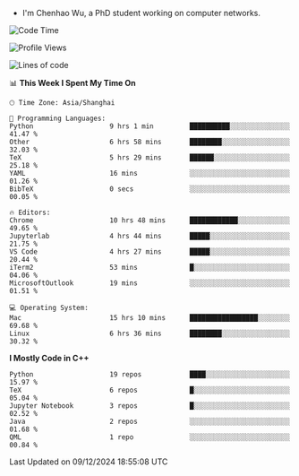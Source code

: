 - I'm Chenhao Wu, a PhD student working on computer networks.

<!--START_SECTION:waka-->
![Code Time](http://img.shields.io/badge/Code%20Time-138%20hrs-blue)

![Profile Views](http://img.shields.io/badge/Profile%20Views-1-blue)

![Lines of code](https://img.shields.io/badge/From%20Hello%20World%20I%27ve%20Written-12.4%20million%20lines%20of%20code-blue)

📊 **This Week I Spent My Time On** 

```text
🕑︎ Time Zone: Asia/Shanghai

💬 Programming Languages: 
Python                   9 hrs 1 min         ██████████░░░░░░░░░░░░░░░   41.47 % 
Other                    6 hrs 58 mins       ████████░░░░░░░░░░░░░░░░░   32.03 % 
TeX                      5 hrs 29 mins       ██████░░░░░░░░░░░░░░░░░░░   25.18 % 
YAML                     16 mins             ░░░░░░░░░░░░░░░░░░░░░░░░░   01.26 % 
BibTeX                   0 secs              ░░░░░░░░░░░░░░░░░░░░░░░░░   00.05 % 

🔥 Editors: 
Chrome                   10 hrs 48 mins      ████████████░░░░░░░░░░░░░   49.65 % 
Jupyterlab               4 hrs 44 mins       █████░░░░░░░░░░░░░░░░░░░░   21.75 % 
VS Code                  4 hrs 27 mins       █████░░░░░░░░░░░░░░░░░░░░   20.44 % 
iTerm2                   53 mins             █░░░░░░░░░░░░░░░░░░░░░░░░   04.06 % 
MicrosoftOutlook         19 mins             ░░░░░░░░░░░░░░░░░░░░░░░░░   01.51 % 

💻 Operating System: 
Mac                      15 hrs 10 mins      █████████████████░░░░░░░░   69.68 % 
Linux                    6 hrs 36 mins       ████████░░░░░░░░░░░░░░░░░   30.32 % 
```

**I Mostly Code in C++** 

```text
Python                   19 repos            ████░░░░░░░░░░░░░░░░░░░░░   15.97 % 
TeX                      6 repos             █░░░░░░░░░░░░░░░░░░░░░░░░   05.04 % 
Jupyter Notebook         3 repos             █░░░░░░░░░░░░░░░░░░░░░░░░   02.52 % 
Java                     2 repos             ░░░░░░░░░░░░░░░░░░░░░░░░░   01.68 % 
QML                      1 repo              ░░░░░░░░░░░░░░░░░░░░░░░░░   00.84 % 
```




 Last Updated on 09/12/2024 18:55:08 UTC
<!--END_SECTION:waka-->
